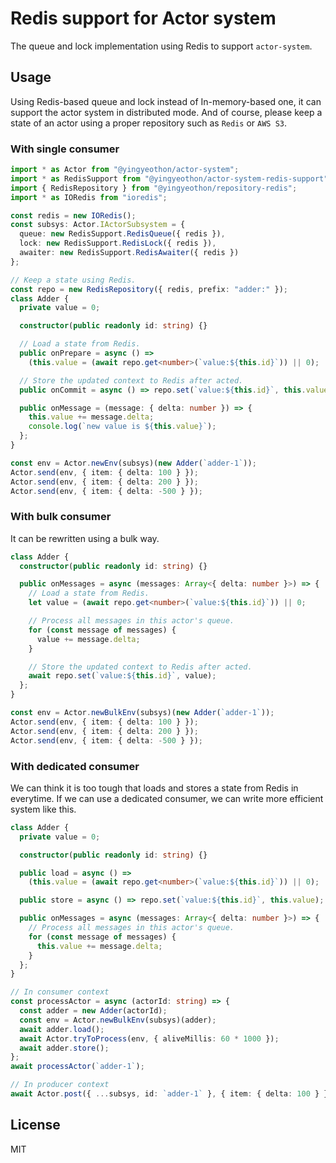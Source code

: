 # Redis support for Actor system

The queue and lock implementation using Redis to support `actor-system`.

## Usage

Using Redis-based queue and lock instead of In-memory-based one, it can support the actor system in distributed mode. And of course, please keep a state of an actor using a proper repository such as `Redis` or `AWS S3`.

### With single consumer

```typescript
import * as Actor from "@yingyeothon/actor-system";
import * as RedisSupport from "@yingyeothon/actor-system-redis-support";
import { RedisRepository } from "@yingyeothon/repository-redis";
import * as IORedis from "ioredis";

const redis = new IORedis();
const subsys: Actor.IActorSubsystem = {
  queue: new RedisSupport.RedisQueue({ redis }),
  lock: new RedisSupport.RedisLock({ redis }),
  awaiter: new RedisSupport.RedisAwaiter({ redis })
};

// Keep a state using Redis.
const repo = new RedisRepository({ redis, prefix: "adder:" });
class Adder {
  private value = 0;

  constructor(public readonly id: string) {}

  // Load a state from Redis.
  public onPrepare = async () =>
    (this.value = (await repo.get<number>(`value:${this.id}`)) || 0);

  // Store the updated context to Redis after acted.
  public onCommit = async () => repo.set(`value:${this.id}`, this.value);

  public onMessage = (message: { delta: number }) => {
    this.value += message.delta;
    console.log(`new value is ${this.value}`);
  };
}

const env = Actor.newEnv(subsys)(new Adder(`adder-1`));
Actor.send(env, { item: { delta: 100 } });
Actor.send(env, { item: { delta: 200 } });
Actor.send(env, { item: { delta: -500 } });
```

### With bulk consumer

It can be rewritten using a bulk way.

```typescript
class Adder {
  constructor(public readonly id: string) {}

  public onMessages = async (messages: Array<{ delta: number }>) => {
    // Load a state from Redis.
    let value = (await repo.get<number>(`value:${this.id}`)) || 0;

    // Process all messages in this actor's queue.
    for (const message of messages) {
      value += message.delta;
    }

    // Store the updated context to Redis after acted.
    await repo.set(`value:${this.id}`, value);
  };
}

const env = Actor.newBulkEnv(subsys)(new Adder(`adder-1`));
Actor.send(env, { item: { delta: 100 } });
Actor.send(env, { item: { delta: 200 } });
Actor.send(env, { item: { delta: -500 } });
```

### With dedicated consumer

We can think it is too tough that loads and stores a state from Redis in everytime. If we can use a dedicated consumer, we can write more efficient system like this.

```typescript
class Adder {
  private value = 0;

  constructor(public readonly id: string) {}

  public load = async () =>
    (this.value = (await repo.get<number>(`value:${this.id}`)) || 0);

  public store = async () => repo.set(`value:${this.id}`, this.value);

  public onMessages = async (messages: Array<{ delta: number }>) => {
    // Process all messages in this actor's queue.
    for (const message of messages) {
      this.value += message.delta;
    }
  };
}

// In consumer context
const processActor = async (actorId: string) => {
  const adder = new Adder(actorId);
  const env = Actor.newBulkEnv(subsys)(adder);
  await adder.load();
  await Actor.tryToProcess(env, { aliveMillis: 60 * 1000 });
  await adder.store();
};
await processActor(`adder-1`);

// In producer context
await Actor.post({ ...subsys, id: `adder-1` }, { item: { delta: 100 } });
```

## License

MIT

